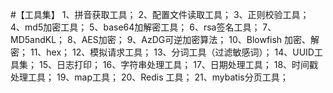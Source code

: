 #【工具集】
1、拼音获取工具；
2、配置文件读取工具；
3、正则校验工具；
4、md5加密工具；
5、base64加解密工具；
6、rsa签名工具；
7、MD5andKL；
8、AES加密；
9、AzDG可逆加密算法；
10、Blowfish 加密、解密；
11、hex；
12、模拟请求工具；
13、分词工具（过滤敏感词）；
14、UUID工具集；
15、日志打印；
16、字符串处理工具；
17、日期处理工具；
18、时间戳处理工具；
19、map工具；
20、Redis 工具；
21、mybatis分页工具；